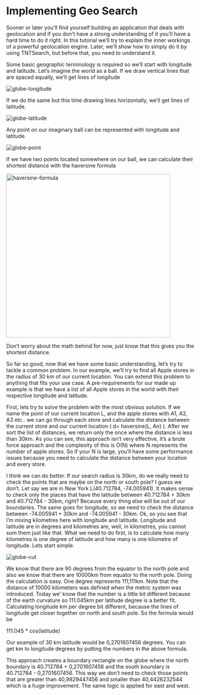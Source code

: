 

# Implementing Geo Search
Sooner or later you’ll find yourself building an application that deals with geolocation and if you don’t have a strong understanding of it you’ll have a hard time to do it right. In this tutorial we’ll try to explain the inner workings of a powerful geolocation engine. Later, we’ll show how to simply do it by using TNTSearch, but before that, you need to understand it.

Some basic geographic terminology is required so we’ll start with longitude and latitude. Let’s imagine the world as a ball. If we draw vertical lines that are spaced equally, we’ll get lines of longitude

![globe-longitude](https://cloud.githubusercontent.com/assets/824840/24270000/b1cb6372-1013-11e7-9c94-0839e7856a3f.jpg)

If we do the same but this time drawing lines horizontally, we’ll get lines of latitude.

![globe-latitude](https://cloud.githubusercontent.com/assets/824840/24270007/bb913f8a-1013-11e7-9297-7ed0dfb8732f.jpg)

Any point on our imaginary ball can be represented with longitude and latitude.

![globe-point](https://cloud.githubusercontent.com/assets/824840/24270011/c611b14c-1013-11e7-8573-cdea387174de.jpg)

If we have two points located somewhere on our ball, we can calculate their shortest distance with the haversine formula

<img width="439" alt="haversine-formula" src="https://cloud.githubusercontent.com/assets/824840/24270027/d27a7c2a-1013-11e7-8000-bc85a3f7f9ea.png">

Don’t worry about the math behind for now, just know that this gives you the shortest distance.

So far so good, now that we have some basic understanding, let’s try to tackle a common problem. In our example, we’ll try to find all Apple stores in the radius of 30 km of our current location. You can extend this problem to anything that fits your use case.
A pre-requirements for our made up example is that we have a list of all Apple stores in the world with their respective longitude and latitude.

First, lets try to solve the problem with the most obvious solution. If we name the point of our current location L, and the apple stores with A1, A2, A3 etc.. we can go through each store and calculate the distance between the current store and our current location ( d= haversine(L, An) ). After we sort the list of distances, we return only the once where the distance is less than 30km. 
As you can see, this approach isn’t very effective, it’s a brute force approach and the complexity of this is O(N) where N represents the number of apple stores. So if your N is large, you’ll have some performance issues because you need to calculate the distance between your location and every store.

I think we can do better. If our search radius is 30km, do we really need to check the points that are maybe on the north or south pole? I guess we don’t. Let say we are in New York L(40.712784, -74.005941).
It makes sense to check only the places that have the latitude between 40.712784 + 30km and 40.712784 - 30km, right? Because every thing else will be out of our boundaries. The same goes for longitude, so we need to check the distance between -74.005941 + 30km and -74.005941 - 30km. Ok, so you see that I’m mixing kilometres here with longitude and latitude. Longitude and latitude are in degrees and kilometres are, well, in kilometres, you cannot sum them just like that. What we need to do first, is to calculate how many kilometres is one degree of latitude and how many is one kilometre of longitude. Lets start simple.

![globe-cut](https://cloud.githubusercontent.com/assets/824840/24270042/de313216-1013-11e7-931a-86a252a8e9cb.jpg)

We know that there are 90 degrees from the equator to the north pole and also we know that there are 10000km from equator to the north pole. Doing the calculation is easy. One degree represents 111,111km. Note that the distance of 10000 kilometers was defined when the metric system was introduced. Today we’ know that the number is a little bit different because of the earth curvature so 111.045km per latitude degree is a better fit.
Calculating  longitude km per degree bit different, because the lines of longitude get closer together on north and south pole. So the formula would be 

111.045 * cos(latitude)

Our example of 30 km latitude would be 0,2701607456 degrees. You can get km to longitude degrees by putting the numbers in the above formula.

This approach creates a boundary  rectangle on the globe where the north boundary is 40.712784 + 0,2701607456 and the south boundary is 40.712784 - 0,2701607456. This way we don’t need to check those points that are greater than 40,9829447456 and smaller than 40,4426232544 which is a huge improvement. The same logic is applied for east and west.
